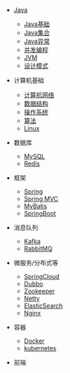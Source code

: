 - [Java](https://zrainc.github.io/#/Java/Java%E5%9F%BA%E7%A1%80.md)
  - [Java基础](https://zrainc.github.io/#/Java/Java%E5%9F%BA%E7%A1%80.md)
  - [Java集合](https://zrainc.github.io/#/Java/Java%E5%9F%BA%E7%A1%80.md)
  - [Java异常](https://zrainc.github.io/#/Java/Java%E5%9F%BA%E7%A1%80.md)
  - [并发编程](https://github.com/ZRainc/zrainc.github.io/blob/master/Java/Java%E5%9F%BA%E7%A1%80.md)
  - [JVM](https://github.com/ZRainc/zrainc.github.io/blob/master/Java/Java%E5%9F%BA%E7%A1%80.md)
  - [设计模式](https://github.com/ZRainc/zrainc.github.io/blob/master/Java/Java%E5%9F%BA%E7%A1%80.md)
  
- 计算机基础
  - [计算机网络](https://zrainc.github.io/#/Java/Java%E5%9F%BA%E7%A1%80.md)
  - [数据结构](https://zrainc.github.io/#/Java/Java%E5%9F%BA%E7%A1%80.md)
  - [操作系统](https://zrainc.github.io/#/Java/Java%E5%9F%BA%E7%A1%80.md)
  - [算法](https://zrainc.github.io/#/Java/Java%E5%9F%BA%E7%A1%80.md)
  - [Linux](https://zrainc.github.io/#/Java/Java%E5%9F%BA%E7%A1%80.md)
  
- 数据库
  - [MySQL](https://zrainc.github.io/#/Java/Java%E5%9F%BA%E7%A1%80.md)
  - [Redis](https://zrainc.github.io/#/Java/Java%E5%9F%BA%E7%A1%80.md)
  
- 框架
  - [Spring](https://github.com/ZRainc/zrainc.github.io/blob/master/Java/Java%E5%9F%BA%E7%A1%80.md)
  - [Spring MVC](https://github.com/ZRainc/zrainc.github.io/blob/master/Java/Java%E5%9F%BA%E7%A1%80.md)
  - [MyBatis](https://github.com/ZRainc/zrainc.github.io/blob/master/Java/Java%E5%9F%BA%E7%A1%80.md)
  - [SpringBoot](https://github.com/ZRainc/zrainc.github.io/blob/master/Java/Java%E5%9F%BA%E7%A1%80.md)
  
- 消息队列
  - [Kafka](https://github.com/ZRainc/zrainc.github.io/blob/master/Java/Java%E5%9F%BA%E7%A1%80.md)
  - [RabbitMQ](https://github.com/ZRainc/zrainc.github.io/blob/master/Java/Java%E5%9F%BA%E7%A1%80.md)
  
- 微服务/分布式等
  - [SpringCloud](https://github.com/ZRainc/zrainc.github.io/blob/master/Java/Java%E5%9F%BA%E7%A1%80.md)
  - [Dubbo](https://github.com/ZRainc/zrainc.github.io/blob/master/Java/Java%E5%9F%BA%E7%A1%80.md)
  - [Zookeeper](https://github.com/ZRainc/zrainc.github.io/blob/master/Java/Java%E5%9F%BA%E7%A1%80.md)
  - [Netty](https://github.com/ZRainc/zrainc.github.io/blob/master/Java/Java%E5%9F%BA%E7%A1%80.md)
  - [ElasticSearch](https://github.com/ZRainc/zrainc.github.io/blob/master/Java/Java%E5%9F%BA%E7%A1%80.md)
  - [Nginx](https://github.com/ZRainc/zrainc.github.io/blob/master/Java/Java%E5%9F%BA%E7%A1%80.md)
  
- 容器
  - [Docker](https://github.com/ZRainc/zrainc.github.io/blob/master/Java/Java%E5%9F%BA%E7%A1%80.md)
  - [kubernetes](https://github.com/ZRainc/zrainc.github.io/blob/master/Java/Java%E5%9F%BA%E7%A1%80.md)
  
- 前端

  
